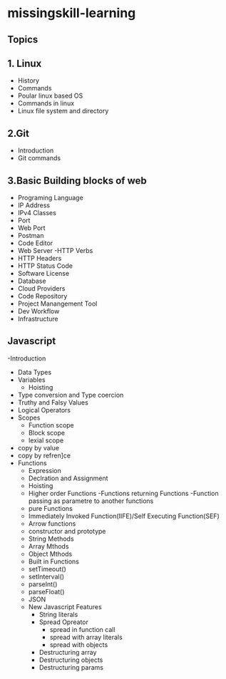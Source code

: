 # missingskill-learning
## Topics

## 1. Linux
- History
- Commands
- Poular linux based OS
- Commands in linux
- Linux file system and directory 

## 2.Git
- Introduction 
- Git commands
## 3.Basic Building blocks of web
- Programing Language
- IP Address
- IPv4 Classes
- Port
- Web Port
- Postman
- Code Editor
- Web Server
-HTTP Verbs
- HTTP Headers
- HTTP Status Code
- Software License
- Database
- Cloud Providers
- Code Repository
- Project Manangement Tool
- Dev Workflow
- Infrastructure
## Javascript
-Introduction 
- Data Types
- Variables
  - Hoisting
- Type conversion and Type coercion
- Truthy and Falsy Values
- Logical Operators
- Scopes
  - Function scope
  - Block scope
  - lexial scope 
- copy by value
- copy by refren]ce
- Functions
  - Expression
  - Declration and Assignment
  - Hoisting
  - Higher order Functions
      -Functions returning Functions
      -Function passing as parametre to another functions
  - pure Functions
  - Immediately Invoked Function(IIFE)/Self Executing Function(SEF)
  - Arrow functions
  - constructor and prototype
  - String Methods
  - Array Mthods
  - Object Mthods
   - Built in Functions 
    - setTimeout() 
    -  setInterval() 
    -  parseInt()
    -   parseFloat()
  - JSON 
  - New Javascript Features
    - String literals
    - Spread Opreator
       - spread in function call
       - spread with array literals
       - spread with objects
    - Destructuring array
    - Destructuring objects
    - Destructuring params
  
   
